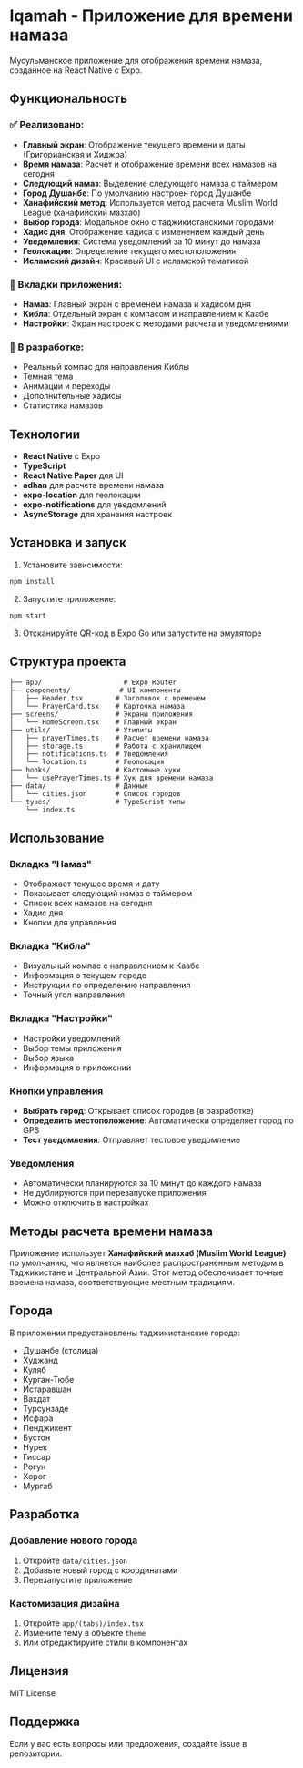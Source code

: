 # Iqamah - Приложение для времени намаза

Мусульманское приложение для отображения времени намаза, созданное на React Native с Expo.

## Функциональность

### ✅ Реализовано:

- **Главный экран**: Отображение текущего времени и даты (Григорианская и Хиджра)
- **Время намаза**: Расчет и отображение времени всех намазов на сегодня
- **Следующий намаз**: Выделение следующего намаза с таймером
- **Город Душанбе**: По умолчанию настроен город Душанбе
- **Ханафийский метод**: Используется метод расчета Muslim World League (ханафийский мазхаб)
- **Выбор города**: Модальное окно с таджикистанскими городами
- **Хадис дня**: Отображение хадиса с изменением каждый день
- **Уведомления**: Система уведомлений за 10 минут до намаза
- **Геолокация**: Определение текущего местоположения
- **Исламский дизайн**: Красивый UI с исламской тематикой

### 📱 Вкладки приложения:

- **Намаз**: Главный экран с временем намаза и хадисом дня
- **Кибла**: Отдельный экран с компасом и направлением к Каабе
- **Настройки**: Экран настроек с методами расчета и уведомлениями

### 🔄 В разработке:

- Реальный компас для направления Киблы
- Темная тема
- Анимации и переходы
- Дополнительные хадисы
- Статистика намазов

## Технологии

- **React Native** с Expo
- **TypeScript**
- **React Native Paper** для UI
- **adhan** для расчета времени намаза
- **expo-location** для геолокации
- **expo-notifications** для уведомлений
- **AsyncStorage** для хранения настроек

## Установка и запуск

1. Установите зависимости:

```bash
npm install
```

2. Запустите приложение:

```bash
npm start
```

3. Отсканируйте QR-код в Expo Go или запустите на эмуляторе

## Структура проекта

```
├── app/                    # Expo Router
├── components/            # UI компоненты
│   ├── Header.tsx        # Заголовок с временем
│   └── PrayerCard.tsx    # Карточка намаза
├── screens/              # Экраны приложения
│   └── HomeScreen.tsx    # Главный экран
├── utils/                # Утилиты
│   ├── prayerTimes.ts    # Расчет времени намаза
│   ├── storage.ts        # Работа с хранилищем
│   ├── notifications.ts  # Уведомления
│   └── location.ts       # Геолокация
├── hooks/                # Кастомные хуки
│   └── usePrayerTimes.ts # Хук для времени намаза
├── data/                 # Данные
│   └── cities.json       # Список городов
└── types/                # TypeScript типы
    └── index.ts
```

## Использование

### Вкладка "Намаз"

- Отображает текущее время и дату
- Показывает следующий намаз с таймером
- Список всех намазов на сегодня
- Хадис дня
- Кнопки для управления

### Вкладка "Кибла"

- Визуальный компас с направлением к Каабе
- Информация о текущем городе
- Инструкции по определению направления
- Точный угол направления

### Вкладка "Настройки"

- Настройки уведомлений
- Выбор темы приложения
- Выбор языка
- Информация о приложении

### Кнопки управления

- **Выбрать город**: Открывает список городов (в разработке)
- **Определить местоположение**: Автоматически определяет город по GPS
- **Тест уведомления**: Отправляет тестовое уведомление

### Уведомления

- Автоматически планируются за 10 минут до каждого намаза
- Не дублируются при перезапуске приложения
- Можно отключить в настройках

## Методы расчета времени намаза

Приложение использует **Ханафийский мазхаб (Muslim World League)** по умолчанию, что является наиболее распространенным методом в Таджикистане и Центральной Азии. Этот метод обеспечивает точные времена намаза, соответствующие местным традициям.

## Города

В приложении предустановлены таджикистанские города:

- Душанбе (столица)
- Худжанд
- Куляб
- Курган-Тюбе
- Истаравшан
- Вахдат
- Турсунзаде
- Исфара
- Пенджикент
- Бустон
- Нурек
- Гиссар
- Рогун
- Хорог
- Мургаб

## Разработка

### Добавление нового города

1. Откройте `data/cities.json`
2. Добавьте новый город с координатами
3. Перезапустите приложение

### Кастомизация дизайна

1. Откройте `app/(tabs)/index.tsx`
2. Измените тему в объекте `theme`
3. Или отредактируйте стили в компонентах

## Лицензия

MIT License

## Поддержка

Если у вас есть вопросы или предложения, создайте issue в репозитории.

